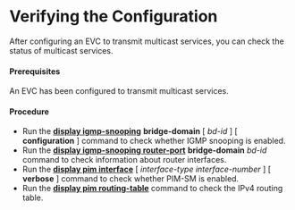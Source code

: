 Verifying the Configuration
===========================

After configuring an EVC to transmit multicast services, you can check the status of multicast services.

#### Prerequisites

An EVC has been configured to transmit multicast services.


#### Procedure

* Run the [**display igmp-snooping**](cmdqueryname=display+igmp-snooping) **bridge-domain** [ *bd-id* ] [ **configuration** ] command to check whether IGMP snooping is enabled.
* Run the [**display igmp-snooping router-port**](cmdqueryname=display+igmp-snooping+router-port) **bridge-domain** *bd-id* command to check information about router interfaces.
* Run the [**display pim interface**](cmdqueryname=display+pim+interface) [ *interface-type interface-number* ] [ **verbose** ] command to check whether PIM-SM is enabled.
* Run the [**display pim routing-table**](cmdqueryname=display+pim+routing-table) command to check the IPv4 routing table.